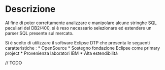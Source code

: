 # Descrizione
Al fine di poter correttamente analizzare e manipolare alcune stringhe SQL peculiari del
DB2/400, si è reso necessario selezionare ed estendere un parser SQL presente sul mercato.

Si è scelto di utilizzare il software Eclipse DTP che presenta le seguenti caratteristiche : 
\* OpenSource
\* Sostegno fondazione Eclipse come primary project
\* Provenienza laboratori IBM
\* Alta estendibilità

// TODO

